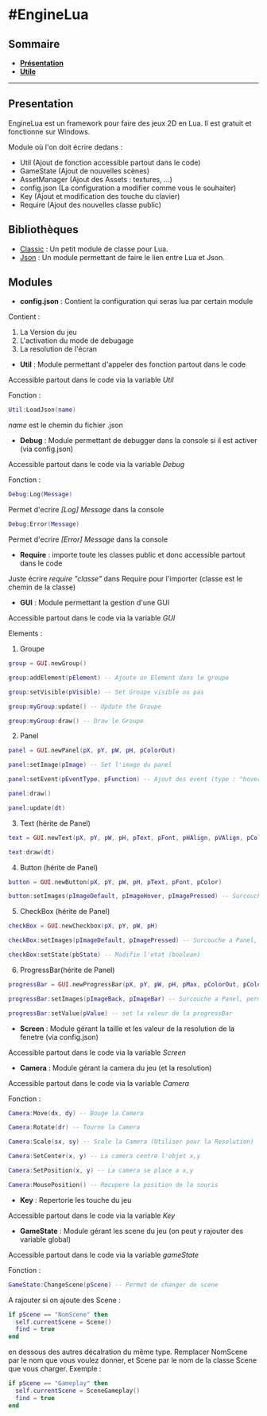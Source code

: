 #EngineLua
==========

## Sommaire
- **[Présentation](#Présentation)**
- **[Utile](#Util)**
------------


Presentation
------------
EngineLua est un framework pour faire des jeux 2D en Lua. Il est gratuit et fonctionne sur Windows.

Module où l'on doit écrire dedans :
- Util (Ajout de fonction accessible partout dans le code)
- GameState (Ajout de nouvelles scènes)
- AssetManager (Ajout des Assets : textures, ...)
- config.json (La configuration a modifier comme vous le souhaiter)
- Key (Ajout et modification des touche du clavier)
- Require (Ajout des nouvelles classe public)

Bibliothèques
-------------
- [Classic](https://github.com/rxi/classic) : Un petit module de classe pour Lua.
- [Json](https://github.com/rxi/json.lua) : Un module permettant de faire le lien entre Lua et Json.

Modules
-------
- **config.json** : Contient la configuration qui seras lua par certain module

Contient : 
1. La Version du jeu
2. L'activation du mode de debugage
3. La resolution de l'écran

- **Util** : Module permettant d'appeler des fonction partout dans le code

Accessible partout dans le code via la variable _Util_

Fonction :
```lua
Util:LoadJson(name)
```
_name_ est le chemin du fichier .json

- **Debug** : Module permettant de debugger dans la console si il est activer (via config.json)

Accessible partout dans le code via la variable _Debug_

Fonction : 
```lua
Debug:Log(Message)
```
Permet d'ecrire _[Log] Message_ dans la console

```lua
Debug:Error(Message)
```
Permet d'ecrire _[Error] Message_ dans la console

- **Require** : importe toute les classes public et donc accessible partout dans le code

Juste écrire _require "classe"_ dans Require pour l'importer (classe est le chemin de la classe)

- **GUI** : Module permettant la gestion d'une GUI

Accessible partout dans le code via la variable _GUI_

Elements :
1. Groupe
```lua
group = GUI.newGroup()
```
```lua
group:addElement(pElement) -- Ajoute un Element dans le groupe
```
```lua
group:setVisible(pVisible) -- Set Groupe visible ou pas
```
```lua
group:myGroup:update() -- Update the Groupe
```
```lua
group:myGroup:draw() -- Draw le Groupe
```
2. Panel
```lua
panel = GUI.newPanel(pX, pY, pW, pH, pColorOut)
```
```lua
panel:setImage(pImage) -- Set l'image du panel
```
```lua
panel:setEvent(pEventType, pFunction) -- Ajout des event (type : "hover")
```
```lua
panel:draw()
```
```lua
panel:update(dt)
```
3. Text (hérite de Panel)
```lua
text = GUI.newText(pX, pY, pW, pH, pText, pFont, pHAlign, pVAlign, pColor)
```
```lua
text:draw(dt)
```
4. Button (hérite de Panel)
```lua
button = GUI.newButton(pX, pY, pW, pH, pText, pFont, pColor)
```
```lua
button:setImages(pImageDefault, pImageHover, pImagePressed) -- Surcouche a Panel, permettant la gestion de plusieure images
```
5. CheckBox (hérite de Panel)
```lua
checkBox = GUI.newCheckbox(pX, pY, pW, pH)
```
```lua
checkBox:setImages(pImageDefault, pImagePressed) -- Surcouche a Panel, permettant d'afficher l'image correspondant a l'état
```
```lua
checkBox:setState(pbState) -- Modifie l'etat (boolean)
```
6. ProgressBar(hérite de Panel)
```lua
progressBar = GUI.newProgressBar(pX, pY, pW, pH, pMax, pColorOut, pColorIn)
```
```lua
progressBar:setImages(pImageBack, pImageBar) -- Surcouche a Panel, permettant l'affichage de la bar vide et x remplie
```
```lua
progressBar:setValue(pValue) -- set la valeur de la progressBar
```

- **Screen** : Module gérant la taille et les valeur de la resolution de la fenetre (via config.json)

Accessible partout dans le code via la variable _Screen_

- **Camera** : Module gérant la camera du jeu (et la resolution)

Accessible partout dans le code via la variable _Camera_

Fonction :
```lua
Camera:Move(dx, dy) -- Bouge la Camera
```
```lua
Camera:Rotate(dr) -- Tourne la Camera
```
```lua
Camera:Scale(sx, sy) -- Scale la Camera (Utiliser pour la Resolution)
```
```lua
Camera:SetCenter(x, y) -- La camera centre l'objet x,y
```
```lua
Camera:SetPosition(x, y) -- La camera se place a x,y
```
```lua
Camera:MousePosition() -- Recupere la position de la souris
```

- **Key** : Repertorie les touche du jeu

Accessible partout dans le code via la variable _Key_

- **GameState** : Module gérant les scene du jeu (on peut y rajouter des variable global)

Accessible partout dans le code via la variable _gameState_

Fonction :
```lua
GameState:ChangeScene(pScene) -- Permet de changer de scene
```

A rajouter si on ajoute des Scene :
```lua
if pScene == "NomScene" then
  self.currentScene = Scene()
  find = true
end
```
en dessous des autres décalration du même type. Remplacer NomScene par le nom que vous voulez donner, et Scene par le nom de la classe Scene que vous charger. Exemple : 
```lua
if pScene == "Gameplay" then
  self.currentScene = SceneGameplay()
  find = true
end
```
